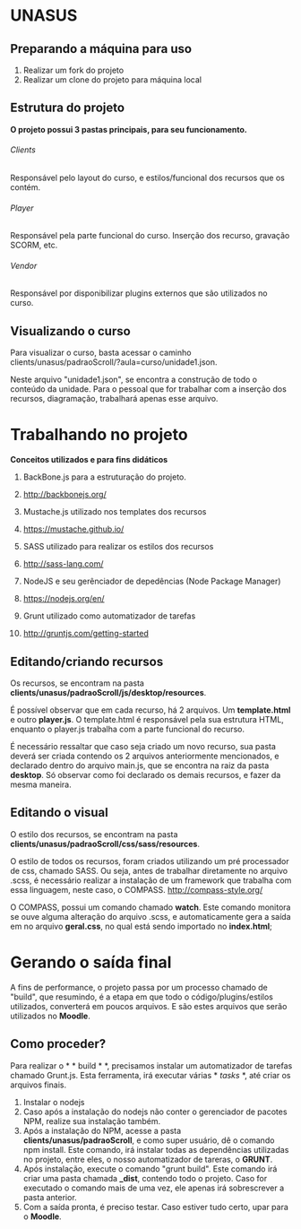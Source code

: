 # UNASUS

## Preparando a máquina para uso  

1. Realizar um fork do projeto
2. Realizar um clone do projeto para máquina local 


## Estrutura do projeto
**O projeto possui 3 pastas principais, para seu funcionamento.**

###### Clients
Responsável pelo layout do curso, e estilos/funcional dos recursos que os contém. 

###### Player
Responsável pela parte funcional do curso. Inserção dos recurso, gravação SCORM, etc.

###### Vendor 
Responsável por disponibilizar plugins externos que são utilizados no curso.



## Visualizando o curso

Para visualizar o curso, basta acessar o caminho clients/unasus/padraoScroll/?aula=curso/unidade1.json.

Neste arquivo "unidade1.json", se encontra a construção de todo o conteúdo da unidade. 
Para o pessoal que for trabalhar com a inserção dos recursos, diagramação, trabalhará apenas esse arquivo.


# Trabalhando no projeto

**Conceitos utilizados e para fins didáticos**

1. BackBone.js para a estruturação do projeto.
  1. http://backbonejs.org/

1. Mustache.js utilizado nos templates dos recursos
  1. https://mustache.github.io/

1. SASS utilizado para realizar os estilos dos recursos
  1. http://sass-lang.com/
  
1. NodeJS e seu gerênciador de depedências (Node Package Manager)
  1. https://nodejs.org/en/

1. Grunt utilizado como automatizador de tarefas
  1. http://gruntjs.com/getting-started

## Editando/criando recursos 

Os recursos, se encontram na pasta **clients/unasus/padraoScroll/js/desktop/resources**.

É possível observar que em cada recurso, há 2 arquivos. Um **template.html** e outro **player.js**.
O template.html é responsável pela sua estrutura HTML, enquanto o player.js trabalha com a parte funcional do recurso.

É necessário ressaltar que caso seja criado um novo recurso, sua pasta deverá ser criada contendo os 2 arquivos anteriormente mencionados, e declarado dentro do arquivo main.js, que se encontra na raiz da pasta **desktop**. Só observar como foi declarado os demais recursos, e fazer da mesma maneira.


## Editando o visual

O estilo dos recursos, se encontram na pasta **clients/unasus/padraoScroll/css/sass/resources**.

O estilo de todos os recursos, foram criados utilizando um pré processador de css, chamado SASS. Ou seja, antes de trabalhar diretamente no arquivo .scss, é necessário realizar a instalação de um framework que trabalha com essa linguagem, neste caso, o COMPASS. http://compass-style.org/

O COMPASS, possui um comando chamado **watch**. Este comando monitora se ouve alguma alteração do arquivo .scss, e automaticamente gera a saída em no arquivo **geral.css**, no qual está sendo importado no **index.html**; 


# Gerando o saída final

A fins de performance, o projeto passa por um processo chamado de "build", que resumindo, é a etapa em que todo o código/plugins/estilos utilizados, converterá em poucos arquivos. E são estes arquivos que serão utilizados no **Moodle**.


## Como proceder?

Para realizar o * * build * *, precisamos instalar um automatizador de tarefas chamado Grunt.js. Esta ferramenta, irá executar várias * *tasks* *, até criar os arquivos finais. 

1. Instalar o nodejs
2. Caso após a instalação do nodejs não conter o gerenciador de pacotes NPM, realize sua instalação também.
3. Após a instalação do NPM, acesse a pasta **clients/unasus/padraoScroll**, e como super usuário, dê o comando npm install. Este comando, irá instalar todas as dependências utilizadas no projeto, entre eles, o nosso automatizador de tareras, o **GRUNT**.
4. Após instalação, execute o comando "grunt build". Este comando irá criar uma pasta chamada **_dist**, contendo todo o projeto. Caso for executado o comando mais de uma vez, ele apenas irá sobrescrever a pasta anterior.
5. Com a saída pronta, é preciso testar. Caso estiver tudo certo, upar para o **Moodle**.







